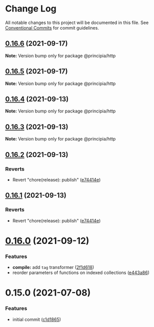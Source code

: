 # Change Log

All notable changes to this project will be documented in this file.
See [Conventional Commits](https://conventionalcommits.org) for commit guidelines.

## [0.16.6](https://github.com/0x706b/principia.ts/compare/@principia/http@0.16.5...@principia/http@0.16.6) (2021-09-17)

**Note:** Version bump only for package @principia/http





## [0.16.5](https://github.com/0x706b/principia.ts/compare/@principia/http@0.16.4...@principia/http@0.16.5) (2021-09-17)

**Note:** Version bump only for package @principia/http





## [0.16.4](https://github.com/0x706b/principia.ts/compare/@principia/http@0.16.3...@principia/http@0.16.4) (2021-09-13)

**Note:** Version bump only for package @principia/http





## [0.16.3](https://github.com/0x706b/principia.ts/compare/@principia/http@0.16.2...@principia/http@0.16.3) (2021-09-13)

**Note:** Version bump only for package @principia/http





## [0.16.2](https://github.com/0x706b/principia.ts/compare/@principia/http@0.16.1...@principia/http@0.16.2) (2021-09-13)


### Reverts

* Revert "chore(release): publish" ([e74414e](https://github.com/0x706b/principia.ts/commit/e74414effa51392092770ecd542b55608dbb1201))





## [0.16.1](https://github.com/0x706b/principia.ts/compare/@principia/http@0.16.1...@principia/http@0.16.1) (2021-09-13)


### Reverts

* Revert "chore(release): publish" ([e74414e](https://github.com/0x706b/principia.ts/commit/e74414effa51392092770ecd542b55608dbb1201))





# [0.16.0](https://github.com/0x706b/principia.ts/compare/@principia/http@0.15.0...@principia/http@0.16.0) (2021-09-12)


### Features

* **compile:** add `tag` transformer ([2f1d618](https://github.com/0x706b/principia.ts/commit/2f1d6186a69804b169d7dc2eb96346d612fd3582))
* reorder parameters of functions on indexed collections ([e443a86](https://github.com/0x706b/principia.ts/commit/e443a86d4f91c80a2919070f23cc28755af561d0))





# 0.15.0 (2021-07-08)


### Features

* initial commit ([c1d1865](https://github.com/0x706b/principia.ts/commit/c1d1865d93b8c7762c4cdfa912360f467c0bae02))
